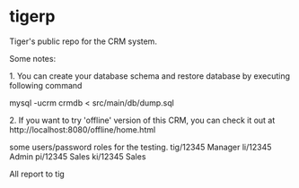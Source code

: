 tigerp
======

Tiger's public repo for the CRM system.


Some notes:
<p/>
1. You can create your database schema and restore database by executing following command
<p/>     mysql -ucrm crmdb < src/main/db/dump.sql
<p/>
2. If you want to try 'offline' version of this CRM, you can check it out at http://localhost:8080/offline/home.html

<p/>
some users/password roles for the testing.
tig/12345   Manager
li/12345    Admin
pi/12345    Sales
ki/12345    Sales

All report to tig



